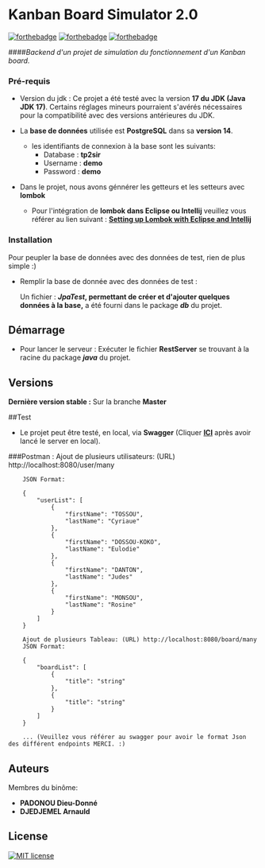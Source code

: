 # Kanban Board Simulator 2.0
[![forthebadge](https://forthebadge.com/images/badges/made-with-java.svg)](https://forthebadge.com) [![forthebadge](https://forthebadge.com/images/badges/built-with-swag.svg)](https://forthebadge.com) [![forthebadge](https://forthebadge.com/images/badges/makes-people-smile.svg)](https://forthebadge.com)

####_Backend d'un projet de simulation du fonctionnement d'un Kanban board._

### Pré-requis
- Version du jdk : Ce projet a été testé avec la version **17 du JDK (Java JDK 17)**. Certains réglages mineurs pourraient s'avérés nécessaires pour la compatibilité avec des versions antérieures du JDK.


- La **base de données** utilisée est **PostgreSQL** dans sa **version 14**.
    - les identifiants de connexion à la base sont les suivants:
        - Database : **tp2sir**
        - Username : **demo**
        - Password : **demo**


- Dans le projet, nous avons génnérer les getteurs et les setteurs avec **lombok**
    - Pour l'intégration de **lombok dans Eclipse ou Intellij** veuillez vous référer au lien suivant : **[Setting up Lombok with Eclipse and Intellij](https://www.baeldung.com/lombok-ide)**

### Installation
Pour peupler la base de données avec des données de test, rien de plus simple :)

- Remplir la base de donnée avec des données de test :

  Un fichier : **_JpaTest_, permettant de créer et d'ajouter quelques données à la base,** a été fourni dans le package **_db_** du projet.

## Démarrage

- Pour lancer le serveur :
  Exécuter le fichier **RestServer** se trouvant à la racine du package _**java**_ du projet.

## Versions
**Dernière version stable :** Sur la branche **Master**

##Test
* Le projet peut être testé, en local, via **Swagger** (Cliquer **[ICI](http://localhost:8080/api#/)** après avoir lancé le server en local).

###Postman :
    Ajout de plusieurs utilisateurs: (URL) http://localhost:8080/user/many
        
        JSON Format: 

        {
            "userList": [
                {
                    "firstName": "TOSSOU",
                    "lastName": "Cyriaue"
                },
                {
                    "firstName": "DOSSOU-KOKO",
                    "lastName": "Eulodie"
                },
                {
                    "firstName": "DANTON",
                    "lastName": "Judes"
                },
                {
                    "firstName": "MONSOU",
                    "lastName": "Rosine"
                }
            ]
        }

        Ajout de plusieurs Tableau: (URL) http://localhost:8080/board/many
        JSON Format: 

        {
            "boardList": [
                {
                    "title": "string"
                },
                {
                    "title": "string"
                }
            ]
        }

        ... (Veuillez vous référer au swagger pour avoir le format Json des différent endpoints MERCI. :)


    
## Auteurs
Membres du binôme:
* **PADONOU Dieu-Donné**
* **DJEDJEMEL Arnauld**

## License

[![MIT license](https://img.shields.io/badge/License-MIT-blue.svg)](https://lbesson.mit-license.org/) 